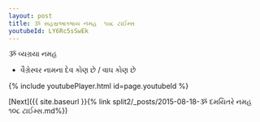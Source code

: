 ```yaml
---
layout: post
title: ૐ સહસ્રઆકષાય નમહ  ૧૦૮ ટાઈમ્સ
youtubeId: LY6Rc5sSwEk
---
```

 
 
 ૐ વ્યગ્રયા નમહ  
 
 -  વૈગ્રેસ્વર નામના દેવ કોણ છે / વાઘ કોણ છે 
 
  
 
  
 
 
 
 
 
 


{% include youtubePlayer.html id=page.youtubeId %}
 
[Next]({{ site.baseurl }}{% link  split2/_posts/2015-08-18-ૐ દમયિતરે નમહ ૧૦૮ ટાઈમ્સ.md%})
 
